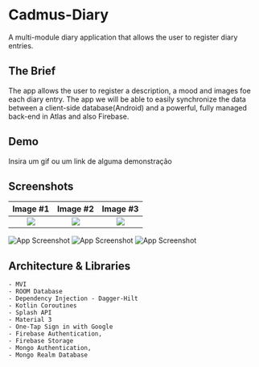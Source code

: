 # Cadmus-Diary
A multi-module diary application that allows the user to register diary entries.

## The Brief

The app allows the user to register a description, a mood and images foe each diary entry.
The app we will be able to easily synchronize the data between a client-side database(Android) and a powerful, fully managed back-end in Atlas and also Firebase. 

## Demo

Insira um gif ou um link de alguma demonstração


## Screenshots

Image #1            |  Image #2             |  Image #3           
:-------------------------:|:----------------------------:|:----------------------------:
<img src="images/Demeter_Recipes_1.jpg">    |  <img src="images/Demeter_Recipes_2.jpg">     |  <img src="images/Demeter_Recipes_3.jpg"> 

![App Screenshot](https://via.placeholder.com/468x300?text=App+Screenshot+Here) ![App Screenshot](https://via.placeholder.com/468x300?text=App+Screenshot+Here) ![App Screenshot](https://via.placeholder.com/468x300?text=App+Screenshot+Here)


## Architecture & Libraries
    - MVI
    - ROOM Database
    - Dependency Injection - Dagger-Hilt
    - Kotlin Coroutines
    - Splash API 
    - Material 3
    - One-Tap Sign in with Google 
    - Firebase Authentication, 
    - Firebase Storage
    - Mongo Authentication, 
    - Mongo Realm Database

